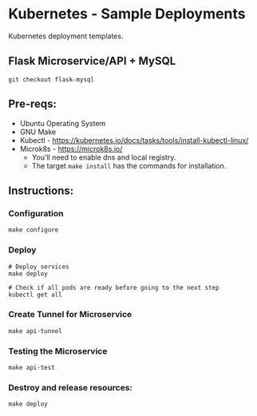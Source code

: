 # Kubernetes - Sample Deployments

Kubernetes deployment templates.


## Flask Microservice/API + MySQL

```
git checkout flask-mysql
``` 


## Pre-reqs:

- Ubuntu Operating System
- GNU Make
- Kubectl  - https://kubernetes.io/docs/tasks/tools/install-kubectl-linux/
- Microk8s - https://microk8s.io/
    - You'll need to enable dns and local registry.
    - The target `make install` has the commands for installation.

## Instructions:

### Configuration

```
make configure
```

### Deploy

```
# Deploy services
make deploy

# Check if all pods are ready before going to the next step
kubectl get all
```

### Create Tunnel for Microservice

```
make api-tunnel
```

### Testing the Microservice

```
make api-test
```

### Destroy and release resources:

```
make deploy
```
